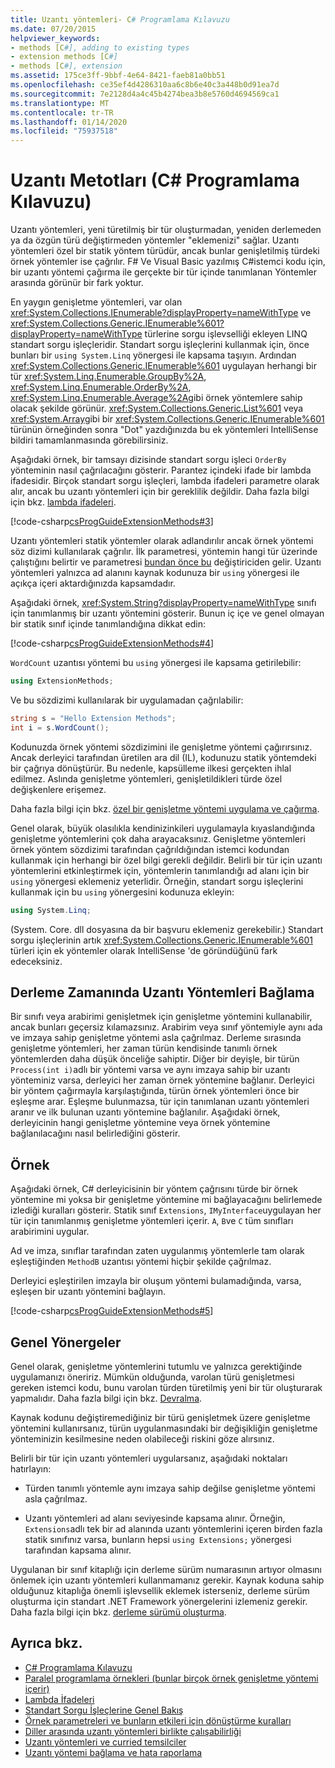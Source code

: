 ```yaml
---
title: Uzantı yöntemleri- C# Programlama Kılavuzu
ms.date: 07/20/2015
helpviewer_keywords:
- methods [C#], adding to existing types
- extension methods [C#]
- methods [C#], extension
ms.assetid: 175ce3ff-9bbf-4e64-8421-faeb81a0bb51
ms.openlocfilehash: ce35ef4d4286310aa6c8b6e40c3a448b0d91ea7d
ms.sourcegitcommit: 7e2128d4a4c45b4274bea3b8e5760d4694569ca1
ms.translationtype: MT
ms.contentlocale: tr-TR
ms.lasthandoff: 01/14/2020
ms.locfileid: "75937518"
---
```

# <a name="extension-methods-c-programming-guide"></a>Uzantı Metotları (C# Programlama Kılavuzu)
Uzantı yöntemleri, yeni türetilmiş bir tür oluşturmadan, yeniden derlemeden ya da özgün türü değiştirmeden yöntemler "eklemenizi" sağlar. Uzantı yöntemleri özel bir statik yöntem türüdür, ancak bunlar genişletilmiş türdeki örnek yöntemler ise çağrılır. F# Ve Visual Basic yazılmış C#istemci kodu için, bir uzantı yöntemi çağırma ile gerçekte bir tür içinde tanımlanan Yöntemler arasında görünür bir fark yoktur.  
  
 En yaygın genişletme yöntemleri, var olan <xref:System.Collections.IEnumerable?displayProperty=nameWithType> ve <xref:System.Collections.Generic.IEnumerable%601?displayProperty=nameWithType> türlerine sorgu işlevselliği ekleyen LINQ standart sorgu işleçleridir. Standart sorgu işleçlerini kullanmak için, önce bunları bir `using System.Linq` yönergesi ile kapsama taşıyın. Ardından <xref:System.Collections.Generic.IEnumerable%601> uygulayan herhangi bir tür <xref:System.Linq.Enumerable.GroupBy%2A>, <xref:System.Linq.Enumerable.OrderBy%2A>, <xref:System.Linq.Enumerable.Average%2A>gibi örnek yöntemlere sahip olacak şekilde görünür. <xref:System.Collections.Generic.List%601> veya <xref:System.Array>gibi bir <xref:System.Collections.Generic.IEnumerable%601> türünün örneğinden sonra "Dot" yazdığınızda bu ek yöntemleri IntelliSense bildiri tamamlanmasında görebilirsiniz.  
  
 Aşağıdaki örnek, bir tamsayı dizisinde standart sorgu işleci `OrderBy` yönteminin nasıl çağrılacağını gösterir. Parantez içindeki ifade bir lambda ifadesidir. Birçok standart sorgu işleçleri, lambda ifadeleri parametre olarak alır, ancak bu uzantı yöntemleri için bir gereklilik değildir. Daha fazla bilgi için bkz. [lambda ifadeleri](../statements-expressions-operators/lambda-expressions.md).  
  
 [!code-csharp[csProgGuideExtensionMethods#3](~/samples/snippets/csharp/VS_Snippets_VBCSharp/csProgGuideExtensionMethods/cs/extensionmethods.cs#3)]  
  
 Uzantı yöntemleri statik yöntemler olarak adlandırılır ancak örnek yöntemi söz dizimi kullanılarak çağrılır. İlk parametresi, yöntemin hangi tür üzerinde çalıştığını belirtir ve parametresi [bundan önce bu](../../language-reference/keywords/this.md) değiştiriciden gelir. Uzantı yöntemleri yalnızca ad alanını kaynak kodunuza bir `using` yönergesi ile açıkça içeri aktardığınızda kapsamdadır.  
  
 Aşağıdaki örnek, <xref:System.String?displayProperty=nameWithType> sınıfı için tanımlanmış bir uzantı yöntemini gösterir. Bunun iç içe ve genel olmayan bir statik sınıf içinde tanımlandığına dikkat edin:  
  
 [!code-csharp[csProgGuideExtensionMethods#4](~/samples/snippets/csharp/VS_Snippets_VBCSharp/csProgGuideExtensionMethods/cs/extensionmethods.cs#4)]  
  
 `WordCount` uzantısı yöntemi bu `using` yönergesi ile kapsama getirilebilir:  
  
```csharp  
using ExtensionMethods;  
```  
  
 Ve bu sözdizimi kullanılarak bir uygulamadan çağrılabilir:  
  
```csharp  
string s = "Hello Extension Methods";  
int i = s.WordCount();  
```  
  
 Kodunuzda örnek yöntemi sözdizimini ile genişletme yöntemi çağırırsınız. Ancak derleyici tarafından üretilen ara dil (IL), kodunuzu statik yöntemdeki bir çağrıya dönüştürür. Bu nedenle, kapsülleme ilkesi gerçekten ihlal edilmez. Aslında genişletme yöntemleri, genişletildikleri türde özel değişkenlere erişemez.  
  
 Daha fazla bilgi için bkz. [özel bir genişletme yöntemi uygulama ve çağırma](./how-to-implement-and-call-a-custom-extension-method.md).
  
 Genel olarak, büyük olasılıkla kendinizinkileri uygulamayla kıyaslandığında genişletme yöntemlerini çok daha arayacaksınız. Genişletme yöntemleri örnek yöntem sözdizimi tarafından çağrıldığından istemci kodundan kullanmak için herhangi bir özel bilgi gerekli değildir. Belirli bir tür için uzantı yöntemlerini etkinleştirmek için, yöntemlerin tanımlandığı ad alanı için bir `using` yönergesi eklemeniz yeterlidir. Örneğin, standart sorgu işleçlerini kullanmak için bu `using` yönergesini kodunuza ekleyin:  
  
```csharp  
using System.Linq;  
```  
  
 (System. Core. dll dosyasına da bir başvuru eklemeniz gerekebilir.) Standart sorgu işleçlerinin artık <xref:System.Collections.Generic.IEnumerable%601> türleri için ek yöntemler olarak IntelliSense 'de göründüğünü fark edeceksiniz.  
  
## <a name="binding-extension-methods-at-compile-time"></a>Derleme Zamanında Uzantı Yöntemleri Bağlama  
 Bir sınıfı veya arabirimi genişletmek için genişletme yöntemini kullanabilir, ancak bunları geçersiz kılamazsınız. Arabirim veya sınıf yöntemiyle aynı ada ve imzaya sahip genişletme yöntemi asla çağrılmaz. Derleme sırasında genişletme yöntemleri, her zaman türün kendisinde tanımlı örnek yöntemlerden daha düşük önceliğe sahiptir. Diğer bir deyişle, bir türün `Process(int i)`adlı bir yöntemi varsa ve aynı imzaya sahip bir uzantı yönteminiz varsa, derleyici her zaman örnek yöntemine bağlanır. Derleyici bir yöntem çağırmayla karşılaştığında, türün örnek yöntemleri önce bir eşleşme arar. Eşleşme bulunmazsa, tür için tanımlanan uzantı yöntemleri aranır ve ilk bulunan uzantı yöntemine bağlanılır. Aşağıdaki örnek, derleyicinin hangi genişletme yöntemine veya örnek yöntemine bağlanılacağını nasıl belirlediğini gösterir.  
  
## <a name="example"></a>Örnek  
 Aşağıdaki örnek, C# derleyicisinin bir yöntem çağrısını türde bir örnek yöntemine mi yoksa bir genişletme yöntemine mi bağlayacağını belirlemede izlediği kuralları gösterir. Statik sınıf `Extensions`, `IMyInterface`uygulayan her tür için tanımlanmış genişletme yöntemleri içerir. `A`, `B`ve `C` tüm sınıfları arabirimini uygular.  
  
 Ad ve imza, sınıflar tarafından zaten uygulanmış yöntemlerle tam olarak eşleştiğinden `MethodB` uzantısı yöntemi hiçbir şekilde çağrılmaz.  
  
 Derleyici eşleştirilen imzayla bir oluşum yöntemi bulamadığında, varsa, eşleşen bir uzantı yöntemini bağlayın.  
  
 [!code-csharp[csProgGuideExtensionMethods#5](~/samples/snippets/csharp/VS_Snippets_VBCSharp/csProgGuideExtensionMethods/cs/extensionmethods.cs#5)]  
  
## <a name="general-guidelines"></a>Genel Yönergeler  
 Genel olarak, genişletme yöntemlerini tutumlu ve yalnızca gerektiğinde uygulamanızı öneririz. Mümkün olduğunda, varolan türü genişletmesi gereken istemci kodu, bunu varolan türden türetilmiş yeni bir tür oluşturarak yapmalıdır. Daha fazla bilgi için bkz. [Devralma](./inheritance.md).  
  
 Kaynak kodunu değiştiremediğiniz bir türü genişletmek üzere genişletme yöntemini kullanırsanız, türün uygulanmasındaki bir değişikliğin genişletme yönteminizin kesilmesine neden olabileceği riskini göze alırsınız.  
  
 Belirli bir tür için uzantı yöntemleri uygularsanız, aşağıdaki noktaları hatırlayın:  
  
- Türden tanımlı yöntemle aynı imzaya sahip değilse genişletme yöntemi asla çağrılmaz.  
  
- Uzantı yöntemleri ad alanı seviyesinde kapsama alınır. Örneğin, `Extensions`adlı tek bir ad alanında uzantı yöntemlerini içeren birden fazla statik sınıfınız varsa, bunların hepsi `using Extensions;` yönergesi tarafından kapsama alınır.  
  
 Uygulanan bir sınıf kitaplığı için derleme sürüm numarasının artıyor olmasını önlemek için uzantı yöntemleri kullanmamanız gerekir. Kaynak koduna sahip olduğunuz kitaplığa önemli işlevsellik eklemek isterseniz, derleme sürüm oluşturma için standart .NET Framework yönergelerini izlemeniz gerekir. Daha fazla bilgi için bkz. [derleme sürümü oluşturma](../../../standard/assembly/versioning.md).  
  
## <a name="see-also"></a>Ayrıca bkz.

- [C# Programlama Kılavuzu](../index.md)
- [Paralel programlama örnekleri (bunlar birçok örnek genişletme yöntemi içerir)](https://code.msdn.microsoft.com/Samples-for-Parallel-b4b76364)
- [Lambda İfadeleri](../statements-expressions-operators/lambda-expressions.md)
- [Standart Sorgu İşleçlerine Genel Bakış](../concepts/linq/standard-query-operators-overview.md)
- [Örnek parametreleri ve bunların etkileri için dönüştürme kuralları](https://docs.microsoft.com/archive/blogs/sreekarc/conversion-rules-for-instance-parameters-and-their-impact)
- [Diller arasında uzantı yöntemleri birlikte çalışabilirliği](https://docs.microsoft.com/archive/blogs/sreekarc/extension-methods-interoperability-between-languages)
- [Uzantı yöntemleri ve curried temsilciler](https://docs.microsoft.com/archive/blogs/sreekarc/extension-methods-and-curried-delegates)
- [Uzantı yöntemi bağlama ve hata raporlama](https://docs.microsoft.com/archive/blogs/sreekarc/extension-method-binding-and-error-reporting)
